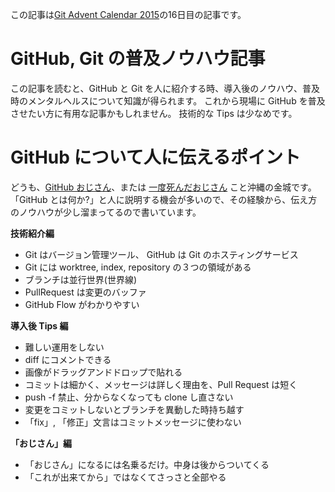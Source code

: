 この記事は[Git Advent Calendar 2015](http://qiita.com/advent-calendar/2015/git)の16日目の記事です。

# GitHub, Git の普及ノウハウ記事

この記事を読むと、GitHub と Git を人に紹介する時、導入後のノウハウ、普及時のメンタルヘルスについて知識が得られます。
これから現場に GitHub を普及させたい方に有用な記事かもしれません。
技術的な Tips は少なめです。

# GitHub について人に伝えるポイント

どうも、[GitHub おじさん](http://www.slideshare.net/yutakakinjyo/github-36864200)、または [一度死んだおじさん](http://www.slideshare.net/yutakakinjyo/hackerscample-lt-49900119) こと沖縄の金城です。「GitHub とは何か?」と人に説明する機会が多いので、その経験から、伝え方のノウハウが少し溜まってるので書いています。

**技術紹介編**
- Git はバージョン管理ツール、 GitHub は Git のホスティングサービス
- Git には worktree, index, repository の３つの領域がある
- ブランチは並行世界(世界線)
- PullRequest は変更のバッファ
- GitHub Flow がわかりやすい

**導入後 Tips 編**
- 難しい運用をしない
- diff にコメントできる
- 画像がドラッグアンドドロップで貼れる
- コミットは細かく、メッセージは詳しく理由を、Pull Request は短く
- push -f 禁止、分からなくなっても clone し直さない
- 変更をコミットしないとブランチを異動した時持ち越す
- 「fix」, 「修正」文言はコミットメッセージに使わない

**「おじさん」編**
- 「おじさん」になるには名乗るだけ。中身は後からついてくる
- 「これが出来てから」ではなくてさっさと全部やる



